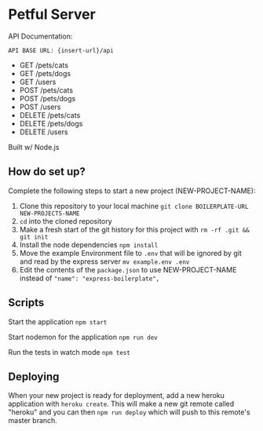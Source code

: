 # Petful Server

API Documentation:

    API BASE URL: {insert-url}/api

- GET /pets/cats
- GET /pets/dogs
- GET /users
- POST /pets/cats
- POST /pets/dogs
- POST /users
- DELETE /pets/cats
- DELETE /pets/dogs
- DELETE /users

Built w/ Node.js

## How do set up?

Complete the following steps to start a new project (NEW-PROJECT-NAME):

1. Clone this repository to your local machine `git clone BOILERPLATE-URL NEW-PROJECTS-NAME`
2. `cd` into the cloned repository
3. Make a fresh start of the git history for this project with `rm -rf .git && git init`
4. Install the node dependencies `npm install`
5. Move the example Environment file to `.env` that will be ignored by git and read by the express server `mv example.env .env`
6. Edit the contents of the `package.json` to use NEW-PROJECT-NAME instead of `"name": "express-boilerplate",`

## Scripts

Start the application `npm start`

Start nodemon for the application `npm run dev`

Run the tests in watch mode `npm test`

## Deploying

When your new project is ready for deployment, add a new heroku application with `heroku create`. This will make a new git remote called "heroku" and you can then `npm run deploy` which will push to this remote's master branch.

